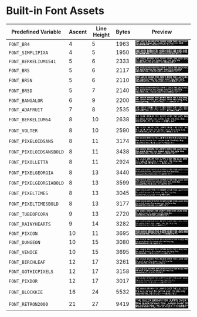 # Built-in Font Assets
| Predefined Variable | Ascent | Line Height | Bytes | Preview |
|---|---|---|---|---|
| `FONT_BR4` | 4 | 5 | 1963 | ![FONT_BR4](font_images/FONT_BR4.png) |
| `FONT_SIMPLIPIXA` | 4 | 5 | 1950 | ![FONT_SIMPLIPIXA](font_images/FONT_SIMPLIPIXA.png) |
| `FONT_BERKELIUM1541` | 5 | 6 | 2333 | ![FONT_BERKELIUM1541](font_images/FONT_BERKELIUM1541.png) |
| `FONT_BR5` | 5 | 6 | 2117 | ![FONT_BR5](font_images/FONT_BR5.png) |
| `FONT_BR5N` | 5 | 6 | 2110 | ![FONT_BR5N](font_images/FONT_BR5N.png) |
| `FONT_BR5D` | 5 | 7 | 2140 | ![FONT_BR5D](font_images/FONT_BR5D.png) |
| `FONT_BANGALOR` | 6 | 9 | 2200 | ![FONT_BANGALOR](font_images/FONT_BANGALOR.png) |
| `FONT_ADAFRUIT` | 7 | 8 | 2535 | ![FONT_ADAFRUIT](font_images/FONT_ADAFRUIT.png) |
| `FONT_BERKELIUM64` | 8 | 10 | 2638 | ![FONT_BERKELIUM64](font_images/FONT_BERKELIUM64.png) |
| `FONT_VOLTER` | 8 | 10 | 2590 | ![FONT_VOLTER](font_images/FONT_VOLTER.png) |
| `FONT_PIXELOIDSANS` | 8 | 11 | 3174 | ![FONT_PIXELOIDSANS](font_images/FONT_PIXELOIDSANS.png) |
| `FONT_PIXELOIDSANSBOLD` | 8 | 11 | 3438 | ![FONT_PIXELOIDSANSBOLD](font_images/FONT_PIXELOIDSANSBOLD.png) |
| `FONT_PIXOLLETTA` | 8 | 11 | 2924 | ![FONT_PIXOLLETTA](font_images/FONT_PIXOLLETTA.png) |
| `FONT_PIXELGEORGIA` | 8 | 13 | 3440 | ![FONT_PIXELGEORGIA](font_images/FONT_PIXELGEORGIA.png) |
| `FONT_PIXELGEORGIABOLD` | 8 | 13 | 3599 | ![FONT_PIXELGEORGIABOLD](font_images/FONT_PIXELGEORGIABOLD.png) |
| `FONT_PIXELTIMES` | 8 | 13 | 3045 | ![FONT_PIXELTIMES](font_images/FONT_PIXELTIMES.png) |
| `FONT_PIXELTIMESBOLD` | 8 | 13 | 3177 | ![FONT_PIXELTIMESBOLD](font_images/FONT_PIXELTIMESBOLD.png) |
| `FONT_TUBEOFCORN` | 9 | 13 | 2720 | ![FONT_TUBEOFCORN](font_images/FONT_TUBEOFCORN.png) |
| `FONT_RAINYHEARTS` | 9 | 14 | 3282 | ![FONT_RAINYHEARTS](font_images/FONT_RAINYHEARTS.png) |
| `FONT_PIXCON` | 10 | 11 | 3695 | ![FONT_PIXCON](font_images/FONT_PIXCON.png) |
| `FONT_DUNGEON` | 10 | 15 | 3080 | ![FONT_DUNGEON](font_images/FONT_DUNGEON.png) |
| `FONT_VENICE` | 10 | 15 | 3695 | ![FONT_VENICE](font_images/FONT_VENICE.png) |
| `FONT_BIRCHLEAF` | 12 | 17 | 3261 | ![FONT_BIRCHLEAF](font_images/FONT_BIRCHLEAF.png) |
| `FONT_GOTHICPIXELS` | 12 | 17 | 3158 | ![FONT_GOTHICPIXELS](font_images/FONT_GOTHICPIXELS.png) |
| `FONT_PIXDOR` | 12 | 17 | 3017 | ![FONT_PIXDOR](font_images/FONT_PIXDOR.png) |
| `FONT_BLOCKKIE` | 16 | 24 | 5532 | ![FONT_BLOCKKIE](font_images/FONT_BLOCKKIE.png) |
| `FONT_RETRON2000` | 21 | 27 | 9419 | ![FONT_RETRON2000](font_images/FONT_RETRON2000.png) |
